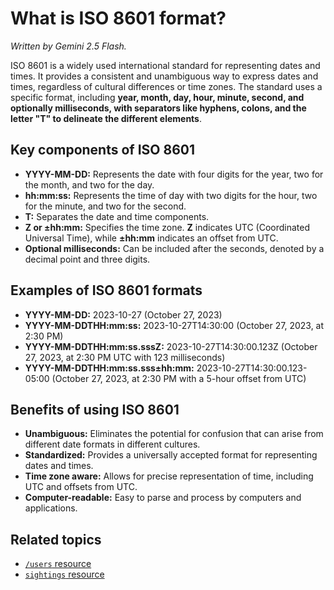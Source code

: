 # What is ISO 8601 format?

*Written by Gemini 2.5 Flash.*

ISO 8601 is a widely used international standard for representing dates and times. It provides a consistent and unambiguous way to express dates and times, regardless of cultural differences or time zones. The standard uses a specific format, including **year, month, day, hour, minute, second, and optionally milliseconds, with separators like hyphens, colons, and the letter "T" to delineate the different elements**.

## Key components of ISO 8601

- **YYYY-MM-DD:** Represents the date with four digits for the year, two for the month, and two for the day.
- **hh:mm:ss:** Represents the time of day with two digits for the hour, two for the minute, and two for the second.
- **T:** Separates the date and time components. 
- **Z or ±hh:mm:** Specifies the time zone. **Z** indicates UTC (Coordinated Universal Time), while **±hh:mm** indicates an offset from UTC.
- **Optional milliseconds:** Can be included after the seconds, denoted by a decimal point and three digits.

## Examples of ISO 8601 formats

- **YYYY-MM-DD:** 2023-10-27 (October 27, 2023)
- **YYYY-MM-DDTHH:mm:ss:** 2023-10-27T14:30:00 (October 27, 2023, at 2:30 PM)
- **YYYY-MM-DDTHH:mm:ss.sssZ:** 2023-10-27T14:30:00.123Z (October 27, 2023, at 2:30 PM UTC with 123 milliseconds) 
- **YYYY-MM-DDTHH:mm:ss.sss±hh:mm:** 2023-10-27T14:30:00.123-05:00 (October 27, 2023, at 2:30 PM with a 5-hour offset from UTC)

## Benefits of using ISO 8601

- **Unambiguous:** Eliminates the potential for confusion that can arise from different date formats in different cultures.
- **Standardized:** Provides a universally accepted format for representing dates and times.
- **Time zone aware:** Allows for precise representation of time, including UTC and offsets from UTC.
- **Computer-readable:** Easy to parse and process by computers and applications.

## Related topics

* [`/users` resource](./users-resource.md)
* [`sightings` resource](./sightings-resource.md)